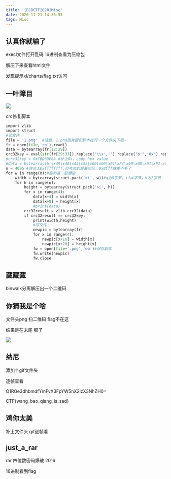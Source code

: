 ```yaml
---
title: '[BJDCTF2020]Misc'
date: 2020-11-21 14:36:55
tags: Misc
---
```


## **认真你就输了**

execl文件打开乱码 16进制查看为压缩包

解压下来查看html文件

发现提示xl/charts/flag.txt访问

## **一叶障目**

![](yyzm.png) 

crc修复脚本

```python
import zlib
import struct
#读文件
file = '1.png'  #注意，1.png图片要和脚本在同一个文件夹下哦~
fr = open(file,'rb').read()
data = bytearray(fr[12:29])
crc32key = eval(str(fr[29:33]).replace('\\x','').replace("b'",'0x').replace("'",''))
#crc32key = 0xCBD6DF8A #补上0x，copy hex value
#data = bytearray(b'\x49\x48\x44\x52\x00\x00\x01\xF4\x00\x00\x01\xF1\x08\x06\x00\x00\x00')  #hex下copy grep hex
n = 4095 #理论上0xffffffff,但考虑到屏幕实际，0x0fff就差不多了
for w in range(n):#高和宽一起爆破
    width = bytearray(struct.pack('>i', w))#q为8字节，i为4字节，h为2字节
    for h in range(n):
        height = bytearray(struct.pack('>i', h))
        for x in range(4):
            data[x+4] = width[x]
            data[x+8] = height[x]
            #print(data)
        crc32result = zlib.crc32(data)
        if crc32result == crc32key:
            print(width,height)
            #写文件
            newpic = bytearray(fr)
            for x in range(4):
                newpic[x+16] = width[x]
                newpic[x+20] = height[x]
            fw = open(file+'.png','wb')#保存副本
            fw.write(newpic)
            fw.close
```

## **藏藏藏**

binwalk分离解压出一个二维码

## **你猜我是个啥**

文件头png 扫二维码 flag不在这

结果是在末尾 服了

![](ncwsgs.png)

## **纳尼**

添加个gif文件头

逐帧查看

Q1RGe3dhbmdfYmFvX3FpYW5nX2lzX3NhZH0=

CTF{wang_bao_qiang_is_sad}

## **鸡你太美**

补上文件头 gif逐帧看

## **just_a_rar**

rar 四位数密码爆破 2016

16进制看到flag